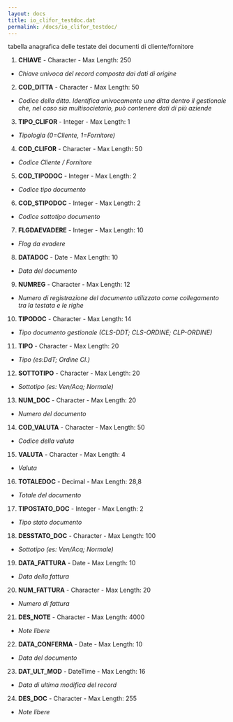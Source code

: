 ```yaml
---
layout: docs
title: io_clifor_testdoc.dat
permalink: /docs/io_clifor_testdoc/
---
```


tabella anagrafica delle testate dei documenti di cliente/fornitore

1. **CHIAVE** - Character - Max Length: 250
  * *Chiave univoca del record composta dai dati di origine*
2. **COD_DITTA** - Character - Max Length: 50
  * *Codice della ditta. Identifica univocamente una ditta dentro il gestionale che, nel caso sia multisocietario, può contenere dati di più aziende*
3. **TIPO_CLIFOR** - Integer - Max Length: 1
  * *Tipologia (0=Cliente, 1=Fornitore)*
4. **COD_CLIFOR** - Character - Max Length: 50
  * *Codice Cliente / Fornitore*
5. **COD_TIPODOC** - Integer - Max Length: 2
  * *Codice tipo documento*
6. **COD_STIPODOC** - Integer - Max Length: 2
  * *Codice sottotipo documento*
7. **FLGDAEVADERE** - Integer - Max Length: 10
  * *Flag da evadere*
8. **DATADOC** - Date - Max Length: 10
  * *Data del documento*
9. **NUMREG** - Character - Max Length: 12
  * *Numero di registrazione del documento utilizzato come collegamento tra la testata e le righe*
10. **TIPODOC** - Character - Max Length: 14
  * *Tipo documento gestionale (CLS-DDT; CLS-ORDINE; CLP-ORDINE)*
11. **TIPO** - Character - Max Length: 20
  * *Tipo (es:DdT; Ordine Cl.)*
12. **SOTTOTIPO** - Character - Max Length: 20
  * *Sottotipo (es: Ven/Acq; Normale)*
13. **NUM_DOC** - Character - Max Length: 20
  * *Numero del documento*
14. **COD_VALUTA** - Character - Max Length: 50
  * *Codice della valuta*
15. **VALUTA** - Character - Max Length: 4
  * *Valuta*
16. **TOTALEDOC** - Decimal - Max Length: 28,8
  * *Totale del documento*
17. **TIPOSTATO_DOC** - Integer - Max Length: 2
  * *Tipo stato documento*
18. **DESSTATO_DOC** - Character - Max Length: 100
  * *Sottotipo (es: Ven/Acq; Normale)*
19. **DATA_FATTURA** - Date - Max Length: 10
  * *Data della fattura*
20. **NUM_FATTURA** - Character - Max Length: 20
  * *Numero di fattura*
21. **DES_NOTE** - Character - Max Length: 4000
  * *Note libere*
22. **DATA_CONFERMA** - Date - Max Length: 10
  * *Data del documento*
23. **DAT_ULT_MOD** - DateTime - Max Length: 16
  * *Data di ultima modifica del record*
24. **DES_DOC** - Character - Max Length: 255
  * *Note libere*

